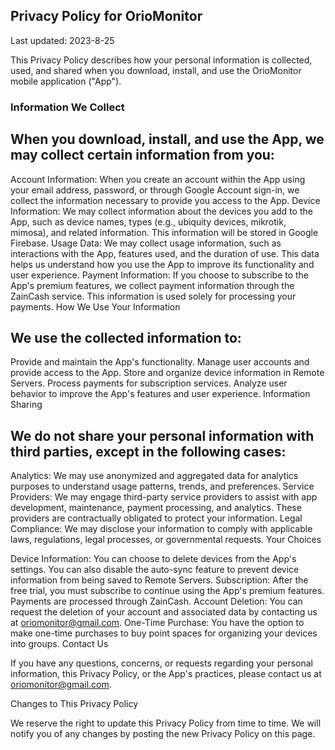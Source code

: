 ## Privacy Policy for OrioMonitor

Last updated: 2023-8-25

This Privacy Policy describes how your personal information is collected, used, and shared when you download, install, and use the OrioMonitor mobile application ("App").

### Information We Collect

## When you download, install, and use the App, we may collect certain information from you:

Account Information: When you create an account within the App using your email address, password, or through Google Account sign-in, we collect the information necessary to provide you access to the App.
Device Information: We may collect information about the devices you add to the App, such as device names, types (e.g., ubiquity devices, mikrotik, mimosa), and related information. This information will be stored in Google Firebase.
Usage Data: We may collect usage information, such as interactions with the App, features used, and the duration of use. This data helps us understand how you use the App to improve its functionality and user experience.
Payment Information: If you choose to subscribe to the App's premium features, we collect payment information through the ZainCash service. This information is used solely for processing your payments.
How We Use Your Information

## We use the collected information to:

Provide and maintain the App's functionality.
Manage user accounts and provide access to the App.
Store and organize device information in Remote Servers.
Process payments for subscription services.
Analyze user behavior to improve the App's features and user experience.
Information Sharing

## We do not share your personal information with third parties, except in the following cases:

Analytics: We may use anonymized and aggregated data for analytics purposes to understand usage patterns, trends, and preferences.
Service Providers: We may engage third-party service providers to assist with app development, maintenance, payment processing, and analytics. These providers are contractually obligated to protect your information.
Legal Compliance: We may disclose your information to comply with applicable laws, regulations, legal processes, or governmental requests.
Your Choices

 Device Information: You can choose to delete devices from the App's settings. You can also disable the auto-sync feature to prevent device information from being saved to
 Remote Servers.
 Subscription: After the free trial, you must subscribe to continue using the App's premium features. Payments are processed through ZainCash.
 Account Deletion: You can request the deletion of your account and associated data by contacting us at oriomonitor@gmail.com.
 One-Time Purchase: You have the option to make one-time purchases to buy point spaces for organizing your devices into groups.
 Contact Us

If you have any questions, concerns, or requests regarding your personal information, this Privacy Policy, or the App's practices, please contact us at oriomonitor@gmail.com.

Changes to This Privacy Policy

We reserve the right to update this Privacy Policy from time to time. We will notify you of any changes by posting the new Privacy Policy on this page.

